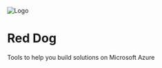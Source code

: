 ![Logo](https://raw.github.com/sandrinodimattia/RedDog/media/reddog-200px.png)

Red Dog
=======

Tools to help you build solutions on Microsoft Azure
